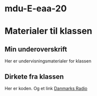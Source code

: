 # mdu-E-eaa-20

# Materialer til klassen

## Min underoverskrift

Her er undervisningsmaterialer for klassen

## Dirkete fra klassen

Her er koden. Og et link [Danmarks Radio](https://dr.dk)
